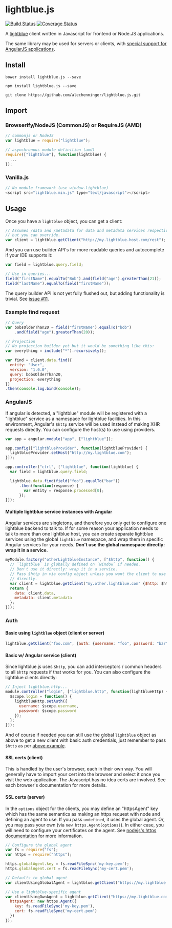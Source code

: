 # lightblue.js
[![Build Status](https://travis-ci.org/alechenninger/lightblue.js.svg?branch=master)](https://travis-ci.org/alechenninger/lightblue.js)
[![Coverage Status](https://coveralls.io/repos/alechenninger/lightblue.js/badge.svg)](https://coveralls.io/r/alechenninger/lightblue.js)

A [lightblue](http://lightblue.io) client written in Javascript for frontend or
Node.JS applications.

The same library may be used for servers or clients, with [special support for
AngularJS applications](#angularjs).

## Install

`bower install lightblue.js --save`

`npm install lightblue.js --save`

`git clone https://github.com/alechenninger/lightblue.js.git`

## Import

### Browserify/NodeJS (CommonJS) or RequireJS (AMD)

```js
// commonjs or NodeJS
var lightblue = require("lightblue");

// asynchronous module definition (amd)
require(["lightblue"], function(lightblue) {
  ...
});
```

### Vanilla.js

```javascript
// No module framework (use window.lightblue)
<script src="lightblue.min.js" type="text/javascript"></script>
```

## Usage
Once you have a `lightblue` object, you can get a client:

```js
// Assumes /data and /metadata for data and metadata services respectively,
// but you can override.
var client = lightblue.getClient("http://my.lightblue.host.com/rest");
```

And you can use builder API's for more readable queries and autocomplete if your
IDE supports it:

```js
var field = lightblue.query.field;

// Use in queries...
field("firstName").equalTo("Bob").and(field("age").greaterThan(21));
field("lastName").equalTo(field("firstName"));
```

The query builder API is not yet fully flushed out, but adding functionality is
trivial. See [issue #11](https://github.com/alechenninger/lightblue.js/issues/11).

### Example find request

```javascript
// Query
var bobsOlderThan20 = field("firstName").equalTo("bob")
    .and(field("age").greaterThan(20));

// Projection
// No projection builder yet but it would be something like this:
var everything = include("*").recursively();

var find = client.data.find({
  entity: "User",
  version: "1.0.0",
  query: bobsOlderThan20,
  projection: everything
})
.then(console.log.bind(console));
```

### AngularJS
If angular is detected, a "lightblue" module will be registered with a
"lightblue" service as a namespace for lightblue facilities. In this
environment, Angular's `$http` service will be used instead of making XHR
requests directly. You can configure the host(s) to use using providers.

```js
var app = angular.module("app", ["lightblue"]);

app.config(["lightblueProvider", function(lightblueProvider) {
  lightblueProvider.setHost("http://my.lightblue.com");
}]);

app.controller("ctrl", ["lightblue", function(lightblue) {
  var field = lightblue.query.field;

  lightblue.data.find(field("foo").equalTo("bar"))
      .then(function(response) {
        var entity = response.processed[0];
      });
}]);
```

#### Multiple lightblue service instances with Angular

Angular services are singletons, and therefore you only get to configure one
lightblue backend to talk to. If for some reason your application needs to talk
to more than one lightblue host, you can create separate lightblue services
using the global `lightblue` namespace, and wrap them in specific Angular
services for your needs. **Don't use the global namespace directly: wrap it in a
service.**

```js
myModule.factory("otherLightblueInstance", ["$http", function() {
  // `lightblue` is globally defined on `window` if needed.
  // Don't use it directly: wrap it in a service.
  // Pass $http in via config object unless you want the client to use XHR
  // directly.
  var client = lightblue.getClient("my.other.lightblue.com" {$http: $http});
  return {
    data: client.data,
    metadata: client.metadata
  };
}]);
```

### Auth

#### Basic using `lightblue` object (client or server)
```js
lightblue.getClient("foo.com", {auth: {username: "foo", password: "bar"}});
```

#### Basic w/ Angular service (client)
Since lightblue.js uses `$http`, you can add interceptors / common headers to all `$http` requests if that works for you. You can also configure the lightblue clients directly:

```js
// Inject lightblue.http...
module.controller("login", ["lightblue.http", function(lightblueHttp) {
  $scope.login = function() {
    lightblueHttp.setAuth({
      username: $scope.username,
      password: $scope.password
    });
  };
}]);
```

And of course if needed you can still use the global `lightblue` object as above
to get a new client with basic auth credentials, just remember to pass `$http` 
as per [above example](#multiple-lightblue-service-instances-with-angular).

#### SSL certs (client)
This is handled by the user's browser, each in their own way. You will generally
have to import your cert into the browser and select it once you visit the web
application. The Javascript has no idea certs are involved. See each browser's
documentation for more details.

#### SSL certs (server)
In the `options` object for the clients, you may define an "httpsAgent" key
which has the same semantics as making an https request with node and defining
an agent to use. If you pass `undefined`, it uses the global agent. Or, you may
pass your own (via `new https.Agent(options)`). In either case, you will need to
configure your certificates on the agent. See [nodejs's https documentation][1]
for more information.

[1]: https://nodejs.org/api/https.html#https_https_request_options_callback

```js
// Configure the global agent
var fs = require("fs");
var https = require("https");

https.globalAgent.key = fs.readFileSync('my-key.pem');
https.globalAgent.cert = fs.readFileSync('my-cert.pem');

// Defaults to global agent
var clientUsingGlobalAgent = lightblue.getClient("https://my.lightblue.com");

// Use a lightblue-specific agent
var clientUsingOwnAgent = lightblue.getClient("https://my.lightblue.com", {
  httpsAgent: new https.Agent({
    key: fs.readFileSync('my-key.pem'),
    cert: fs.readFileSync('my-cert.pem')
  })
});
```
